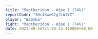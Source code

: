 ```yaml
---
title: "Magtheridon - Wipe 1 (74%)"
reportCode: "3Hc4XwmG2gfLWJYZ"
player: "Bøømba"
fight: "Magtheridon - Wipe 1 (74%)"
date: 2021-09-26T21:48:45.419000+00:00
---
```

